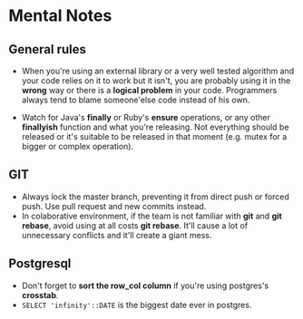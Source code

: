 # Mental Notes

## General rules
- When you're using an external library or a very well tested algorithm and your code relies on it to work but it isn't, you are probably using it in the **wrong** way or there is a **logical problem** in your code. Programmers always tend to blame someone'else code instead of his own.

- Watch for Java's **finally** or Ruby's **ensure** operations, or any other **finallyish** function and what you're releasing. Not everything should be released or it's suitable to be released in that moment (e.g. mutex for a bigger or complex operation).

## GIT

- Always lock the master branch, preventing it from direct push or forced push. Use pull request and new commits instead.
- In colaborative environment, if the team is not familiar with **git** and **git rebase**, avoid using at all 
costs **git rebase**. It'll cause a lot of unnecessary conflicts and it'll create a giant mess.

## Postgresql
- Don't forget to **sort the row_col column** if you're using postgres's **crosstab**.
- `SELECT 'infinity'::DATE` is the biggest date ever in postgres.
